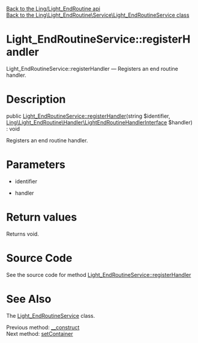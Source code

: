 [Back to the Ling/Light_EndRoutine api](https://github.com/lingtalfi/Light_EndRoutine/blob/master/doc/api/Ling/Light_EndRoutine.md)<br>
[Back to the Ling\Light_EndRoutine\Service\Light_EndRoutineService class](https://github.com/lingtalfi/Light_EndRoutine/blob/master/doc/api/Ling/Light_EndRoutine/Service/Light_EndRoutineService.md)


Light_EndRoutineService::registerHandler
================



Light_EndRoutineService::registerHandler — Registers an end routine handler.




Description
================


public [Light_EndRoutineService::registerHandler](https://github.com/lingtalfi/Light_EndRoutine/blob/master/doc/api/Ling/Light_EndRoutine/Service/Light_EndRoutineService/registerHandler.md)(string $identifier, [Ling\Light_EndRoutine\Handler\LightEndRoutineHandlerInterface](https://github.com/lingtalfi/Light_EndRoutine/blob/master/doc/api/Ling/Light_EndRoutine/Handler/LightEndRoutineHandlerInterface.md) $handler) : void




Registers an end routine handler.




Parameters
================


- identifier

    

- handler

    


Return values
================

Returns void.








Source Code
===========
See the source code for method [Light_EndRoutineService::registerHandler](https://github.com/lingtalfi/Light_EndRoutine/blob/master/Service/Light_EndRoutineService.php#L45-L51)


See Also
================

The [Light_EndRoutineService](https://github.com/lingtalfi/Light_EndRoutine/blob/master/doc/api/Ling/Light_EndRoutine/Service/Light_EndRoutineService.md) class.

Previous method: [__construct](https://github.com/lingtalfi/Light_EndRoutine/blob/master/doc/api/Ling/Light_EndRoutine/Service/Light_EndRoutineService/__construct.md)<br>Next method: [setContainer](https://github.com/lingtalfi/Light_EndRoutine/blob/master/doc/api/Ling/Light_EndRoutine/Service/Light_EndRoutineService/setContainer.md)<br>

